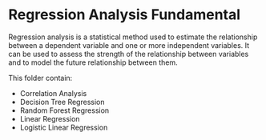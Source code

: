 # Regression Analysis Fundamental 
Regression analysis is a statistical method used to estimate the relationship between a dependent variable and one or more independent variables. It can be used to assess the strength of the relationship between variables and to model the future relationship between them.

This folder contain:
- Correlation Analysis
- Decision Tree Regression
- Random Forest Regression
- Linear Regression
- Logistic Linear Regression
